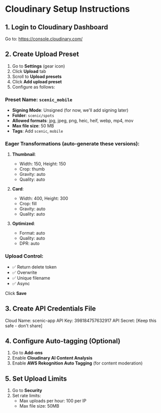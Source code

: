 # Cloudinary Setup Instructions

## 1. Login to Cloudinary Dashboard
Go to: https://console.cloudinary.com/

## 2. Create Upload Preset
1. Go to **Settings** (gear icon)
2. Click **Upload** tab
3. Scroll to **Upload presets**
4. Click **Add upload preset**
5. Configure as follows:

### Preset Name: `scenic_mobile`
- **Signing Mode**: Unsigned (for now, we'll add signing later)
- **Folder**: `scenic/spots`
- **Allowed formats**: jpg, jpeg, png, heic, heif, webp, mp4, mov
- **Max file size**: 50 MB
- **Tags**: Add `scenic`, `mobile`

### Eager Transformations (auto-generate these versions):
1. **Thumbnail**: 
   - Width: 150, Height: 150
   - Crop: thumb
   - Gravity: auto
   - Quality: auto

2. **Card**: 
   - Width: 400, Height: 300
   - Crop: fill
   - Gravity: auto
   - Quality: auto

3. **Optimized**:
   - Format: auto
   - Quality: auto
   - DPR: auto

### Upload Control:
- ✅ Return delete token
- ✅ Overwrite
- ✅ Unique filename
- ✅ Async

Click **Save**

## 3. Create API Credentials File

Cloud Name: scenic-app
API Key: 398184757632917
API Secret: [Keep this safe - don't share]

## 4. Configure Auto-tagging (Optional)
1. Go to **Add-ons**
2. Enable **Cloudinary AI Content Analysis**
3. Enable **AWS Rekognition Auto Tagging** (for content moderation)

## 5. Set Upload Limits
1. Go to **Security**
2. Set rate limits:
   - Max uploads per hour: 100 per IP
   - Max file size: 50MB